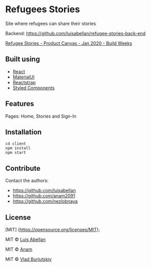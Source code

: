 
# Refugees Stories

Site where refugees can share their stories

Backend: https://github.com/luisabellan/refugee-stories-back-end



[Refugee Stories - Product Canvas - Jan 2020 - Build Weeks](https://docs.google.com/document/d/11ZJG2zr8831Q2Dzesgtmju5iIGY1WCIAU19eFfR0NRE/edit?usp=sharing)


## Built using
- [React](https://reactjs.org/)
- [MaterialUI](https://material-ui.com/)
- [Reactstrap](https://reactstrap.github.io/)
- [Styled Components](https://styled-components.com/)


## Features
Pages: Home, Stories and Sign-In

## Installation
```  
cd client
npm install
npm start  

```

## Contribute
Contact the authors:
* https://github.com/luisabellan
* https://github.com/anam2091
* https://github.com/nezlobnaya




## License
[MIT] (https://opensource.org/licenses/MIT);

MIT © [Luis Abellan](https://github.com/luisabellan)

MIT © [Anam](https://github.com/anam2091)

MIT © [Vlad Burlutskiy](https://github.com/nezlobnaya)
